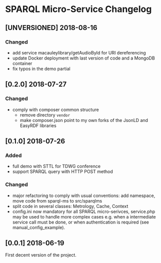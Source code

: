 # SPARQL Micro-Service Changelog

## [UNVERSIONED] 2018-08-16

### Changed
- add service macauleylibrary/getAudioById for URI dereferencing
- update Docker deployment with last version of code and a MongoDB container
- fix typos in the demo partial


## [0.2.0] 2018-07-27

### Changed
- comply with composer common structure
    - remove directory ```vendor```
    - make composer.json point to my own forks of the JsonLD and EasyRDF libraries


## [0.1.0] 2018-07-26

### Added
- full demo with STTL for TDWG conference
- support SPARQL query with HTTP POST method

### Changed
- major refactoring to comply with usual conventions: add namespace, move code from sparql-ms to src/sparqlms
- split code in several classes: Metrology, Cache, Context
- config.ini now mandatory for all SPARQL micro-serivces, service.php may be used to handle more complex cases e.g. when a intermediate service call must be done, or when authentication is required (see manual_config_example).


## [0.0.1] 2018-06-19

First decent version of the project.
